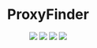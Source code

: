 <div align="center">
  <h1>ProxyFinder</h1>
  <p>
    <img src="https://img.shields.io/pypi/dm/ProxyFinder">
    <img src="https://img.shields.io/pypi/v/ProxyFinder?label=version">
    <img src="https://img.shields.io/pypi/l/ProxyFinder">
    <img src="https://img.shields.io/github/repo-size/ulbwazhine/ProxyFinder">
  </p>
  <p></p>
</div>

